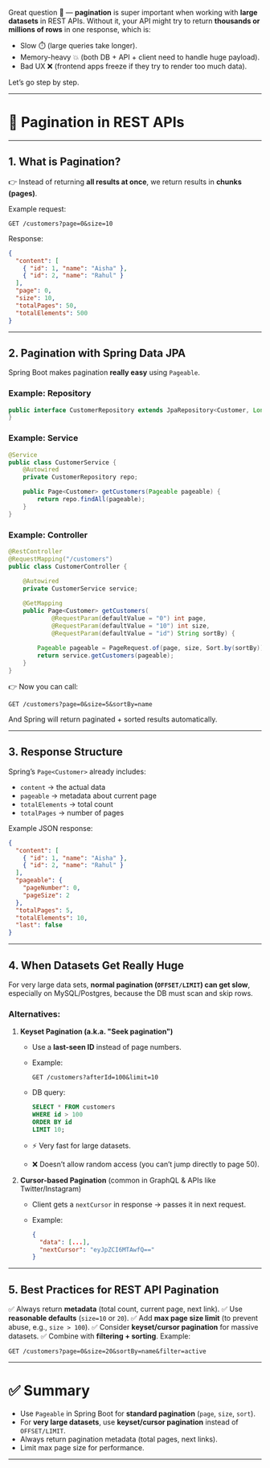Great question 🙌 — **pagination** is super important when working with **large datasets** in REST APIs. Without it, your API might try to return **thousands or millions of rows** in one response, which is:

* Slow ⏱️ (large queries take longer).
* Memory-heavy 💥 (both DB + API + client need to handle huge payload).
* Bad UX ❌ (frontend apps freeze if they try to render too much data).

Let’s go step by step.

---

# 🔹 Pagination in REST APIs

---

## 1. What is Pagination?

👉 Instead of returning **all results at once**, we return results in **chunks (pages)**.

Example request:

```
GET /customers?page=0&size=10
```

Response:

```json
{
  "content": [
    { "id": 1, "name": "Aisha" },
    { "id": 2, "name": "Rahul" }
  ],
  "page": 0,
  "size": 10,
  "totalPages": 50,
  "totalElements": 500
}
```

---

## 2. Pagination with Spring Data JPA

Spring Boot makes pagination **really easy** using `Pageable`.

### Example: Repository

```java
public interface CustomerRepository extends JpaRepository<Customer, Long> {
}
```

### Example: Service

```java
@Service
public class CustomerService {
    @Autowired
    private CustomerRepository repo;

    public Page<Customer> getCustomers(Pageable pageable) {
        return repo.findAll(pageable);
    }
}
```

### Example: Controller

```java
@RestController
@RequestMapping("/customers")
public class CustomerController {
    
    @Autowired
    private CustomerService service;

    @GetMapping
    public Page<Customer> getCustomers(
            @RequestParam(defaultValue = "0") int page,
            @RequestParam(defaultValue = "10") int size,
            @RequestParam(defaultValue = "id") String sortBy) {
        
        Pageable pageable = PageRequest.of(page, size, Sort.by(sortBy));
        return service.getCustomers(pageable);
    }
}
```

👉 Now you can call:

```
GET /customers?page=0&size=5&sortBy=name
```

And Spring will return paginated + sorted results automatically.

---

## 3. Response Structure

Spring’s `Page<Customer>` already includes:

* `content` → the actual data
* `pageable` → metadata about current page
* `totalElements` → total count
* `totalPages` → number of pages

Example JSON response:

```json
{
  "content": [
    { "id": 1, "name": "Aisha" },
    { "id": 2, "name": "Rahul" }
  ],
  "pageable": {
    "pageNumber": 0,
    "pageSize": 2
  },
  "totalPages": 5,
  "totalElements": 10,
  "last": false
}
```

---

## 4. When Datasets Get Really Huge

For very large data sets, **normal pagination (`OFFSET/LIMIT`) can get slow**, especially on MySQL/Postgres, because the DB must scan and skip rows.

### Alternatives:

1. **Keyset Pagination (a.k.a. "Seek pagination")**

   * Use a **last-seen ID** instead of page numbers.
   * Example:

     ```
     GET /customers?afterId=100&limit=10
     ```
   * DB query:

     ```sql
     SELECT * FROM customers
     WHERE id > 100
     ORDER BY id
     LIMIT 10;
     ```
   * ⚡ Very fast for large datasets.
   * ❌ Doesn’t allow random access (you can’t jump directly to page 50).

2. **Cursor-based Pagination** (common in GraphQL & APIs like Twitter/Instagram)

   * Client gets a `nextCursor` in response → passes it in next request.
   * Example:

     ```json
     {
       "data": [...],
       "nextCursor": "eyJpZCI6MTAwfQ=="
     }
     ```

---

## 5. Best Practices for REST API Pagination

✅ Always return **metadata** (total count, current page, next link).
✅ Use **reasonable defaults** (`size=10` or `20`).
✅ Add **max page size limit** (to prevent abuse, e.g., `size > 100`).
✅ Consider **keyset/cursor pagination** for massive datasets.
✅ Combine with **filtering + sorting**. Example:

```
GET /customers?page=0&size=20&sortBy=name&filter=active
```

---

# ✅ Summary

* Use `Pageable` in Spring Boot for **standard pagination** (`page`, `size`, `sort`).
* For **very large datasets**, use **keyset/cursor pagination** instead of `OFFSET/LIMIT`.
* Always return pagination metadata (total pages, next links).
* Limit max page size for performance.

---

